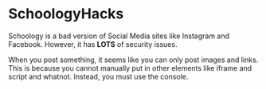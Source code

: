 # SchoologyHacks

Schoology is a bad version of Social Media sites like Instagram and Facebook. However, it has **LOTS** of security issues.

When you post something, it seems like you can only post images and links. This is because you cannot manually put in other elements like iframe and script and whatnot. Instead, you must use the console.


